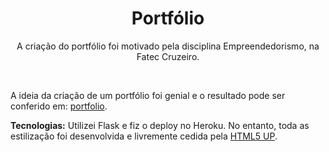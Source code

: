 <h1 align="center">Portfólio</h1>
<p align="center">A criação do portfólio foi motivado pela disciplina Empreendedorismo, na Fatec Cruzeiro.</p>

<br>
<p>A ideia da criação de um portfólio foi genial e o resultado pode ser conferido em: <a href="https://guilhermedonizetti.herokuapp.com/">portfolio</a>.</p>

<b>Tecnologias:</b> Utilizei Flask e fiz o deploy no Heroku. No entanto, toda as estilização foi desenvolvida e livremente cedida pela <a href="https://html5up.net/">HTML5 UP</a>.
